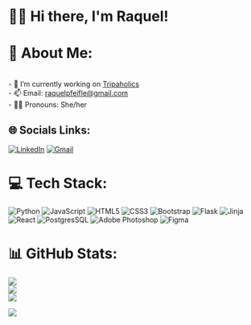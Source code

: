 # 👩🏻 Hi there, I'm Raquel! 
# 💫 About Me:
<br>- 🔭 I’m currently working on [Tripaholics](https://github.com/rdpfeifle/Travel-web-app)
<br>- 📫 Email: raquelpfeifle@gmail.com
<br>- 👩🏻 Pronouns: She/her 


## 🌐 Socials Links:
[![LinkedIn](https://img.shields.io/badge/-LinkedIn-blue?style=for-the-badge&logo=linkedin&logoColor=white)](https://www.linkedin.com/in/raqueldpfeifle/)   [![Gmail](https://img.shields.io/badge/-Gmail-red?style=for-the-badge&logo=gmail&logoColor=white)](mailto:raquelpfeifle@gmail.com?subject=The%20subject%20of%20the%20mail)

# 💻 Tech Stack:
![Python](https://img.shields.io/badge/python-3670A0?style=for-the-badge&logo=python&logoColor=ffdd54) ![JavaScript](https://img.shields.io/badge/javascript-%23323330.svg?style=for-the-badge&logo=javascript&logoColor=%23F7DF1E) ![HTML5](https://img.shields.io/badge/html5-%23E34F26.svg?style=for-the-badge&logo=html5&logoColor=white) ![CSS3](https://img.shields.io/badge/css3-%231572B6.svg?style=for-the-badge&logo=css3&logoColor=white) ![Bootstrap](https://img.shields.io/badge/bootstrap-%23563D7C.svg?style=for-the-badge&logo=bootstrap&logoColor=white) ![Flask](https://img.shields.io/badge/flask-%23000.svg?style=for-the-badge&logo=flask&logoColor=white) ![Jinja](https://img.shields.io/badge/jinja-white.svg?style=for-the-badge&logo=jinja&logoColor=black) ![React](https://img.shields.io/badge/react-%2320232a.svg?style=for-the-badge&logo=react&logoColor=%2361DAFB) ![PostgresSQL](https://img.shields.io/badge/postgres-%23316192.svg?style=for-the-badge&logo=postgresql&logoColor=white) ![Adobe Photoshop](https://img.shields.io/badge/adobephotoshop-%2331A8FF.svg?style=for-the-badge&logo=adobephotoshop&logoColor=white) ![Figma](https://img.shields.io/badge/figma-%23F24E1E.svg?style=for-the-badge&logo=figma&logoColor=white)

# 📊 GitHub Stats:
![](https://github-readme-stats.vercel.app/api/top-langs/?username=rdpfeifle&theme=default&hide_border=false&include_all_commits=false&count_private=false&layout=compact)<br/>
![](https://github-readme-stats.vercel.app/api?username=rdpfeifle&theme=default&hide_border=false&include_all_commits=false&count_private=false)<br/>
![](https://github-readme-streak-stats.herokuapp.com/?user=rdpfeifle&theme=default&hide_border=false)<br/>

[![](https://visitcount.itsvg.in/api?id=rdpfeifle&label=Profile%20Views&color=8&icon=0&pretty=true)](https://visitcount.itsvg.in)
